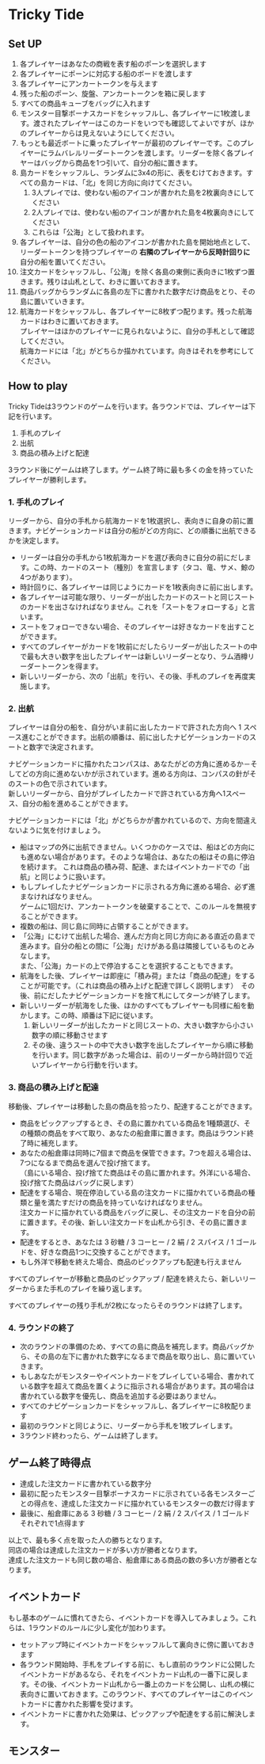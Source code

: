 # Tricky Tide

## Set UP

1. 各プレイヤーはあなたの商戦を表す船のポーンを選択します
2. 各プレイヤーにポーンに対応する船のボードを渡します
3. 各プレイヤーにアンカートークンを与えます
4. 残った船のポーン、旋盤、アンカートークンを箱に戻します
5. すべての商品キューブをバッグに入れます
6. モンスター目撃ボーナスカードをシャッフルし、各プレイヤーに1枚渡します。渡されたプレイヤーはこのカードをいつでも確認してよいですが、ほかのプレイヤーからは見えないようにしてください。
7. もっとも最近ボートに乗ったプレイヤーが最初のプレイヤーです。このプレイヤーにラムバレルリーダートークンを渡します。リーダーを除く各プレイヤーはバッグから商品を1つ引いて、自分の船に置きます。
8. 島カードをシャッフルし、ランダムに3x4の形に、表をむけておきます。すべての島カードは、「北」を同じ方向に向けてください。
   1. 3人プレイでは、使わない船のアイコンが書かれた島を2枚裏向きにしてください
   2. 2人プレイでは、使わない船のアイコンが書かれた島を4枚裏向きにしてください
   3. これらは「公海」として扱われます。
9. 各プレイヤーは、自分の色の船のアイコンが書かれた島を開始地点として、リーダートークンを持つプレイヤーの **右隣のプレイヤーから反時計回りに** 自分の船を置いてください。
10. 注文カードをシャッフルし、「公海」を除く各島の東側に表向きに1枚ずつ置きます。残りは山札として、わきに置いておきます。
11. 商品バッグからランダムに各島の左下に書かれた数字だけ商品をとり、その島に置いていきます。
12. 航海カードをシャッフルし、各プレイヤーに8枚ずつ配ります。残った航海カードはわきに置いておきます。  
プレイヤーはほかのプレイヤーに見られないように、自分の手札として確認してください。  
航海カードには「北」がどちらか描かれています。向きはそれを参考にしてください。


## How to play

Tricky Tideは3ラウンドのゲームを行います。各ラウンドでは、プレイヤーは下記を行います。

1. 手札のプレイ
2. 出航
3. 商品の積み上げと配達

3ラウンド後にゲームは終了します。ゲーム終了時に最も多くの金を持っていたプレイヤーが勝利します。


### 1. 手札のプレイ

リーダーから、自分の手札から航海カードを1枚選択し、表向きに自身の前に置きます。ナビゲーションカードは自分の船がどの方向に、どの順番に出航できるかを決定します。

- リーダーは自分の手札から1枚航海カードを選び表向きに自分の前にだします。この時、カードのスート（種別）を宣言します（タコ、竜、サメ、鯨の4つがあります）。
- 時計回りに、各プレイヤーは同じようにカードを1枚表向きに前に出します。
- 各プレイヤーは可能な限り、リーダーが出したカードのスートと同じスートのカードを出さなければなりません。これを「スートをフォローする」と言います。
- スートをフォローできない場合、そのプレイヤーは好きなカードを出すことができます。
- すべてのプレイヤーがカードを1枚前にだしたらリーダーが出したスートの中で最も大きい数字を出したプレイヤーは新しいリーダーとなり、ラム酒樽リーダートークンを得ます。
- 新しいリーダーから、次の「出航」を行い、その後、手札のプレイを再度実施します。


### 2. 出航

プレイヤーは自分の船を、自分がいま前に出したカードで許された方向へ 1 スペース進むことができます。出航の順番は、前に出したナビゲーションカードのスートと数字で決定されます。

ナビゲーションカードに描かれたコンパスは、あなたがどの方角に進めるか－そしてどの方向に進めないかが示されています。進める方向は、コンパスの針がそのスートの色で示されています。  
新しいリーダーから、自分がプレイしたカードで許されている方角へ1スペース、自分の船を進めることができます。

ナビゲーションカードには「北」がどちらかが書かれているので、方向を間違えないように気を付けましょう。

- 船はマップの外に出航できません。いくつかのケースでは、船はどの方向にも進めない場合があります。そのような場合は、あなたの船はその島に停泊を続けます。
これは商品の積み荷、配達、またはイベントカードでの「出航」と同じように扱います。
- もしプレイしたナビゲーションカードに示される方角に進める場合、必ず進まなければなりません。  
ゲームに1回だけ、アンカートークンを破棄することで、このルールを無視することができます。
- 複数の船は、同じ島に同時に占領することができます。
- 「公海」にむけて出航した場合、進んだ方向と同じ方向にある直近の島まで進みます。自分の船との間に「公海」だけがある島は隣接しているものとみなします。  
また、「公海」カードの上で停泊することを選択することもできます。
- 航海をした後、プレイヤーは即座に「積み荷」または「商品の配達」をすることが可能です。（これは商品の積み上げと配達で詳しく説明します）　その後、前にだしたナビゲーションカードを捨て札にしてターンが終了します。
- 新しいリーダーが航海をした後、ほかのすべてもプレイヤーも同様に船を動かします。この時、順番は下記に従います。
   1. 新しいリーダーが出したカードと同じスートの、大きい数字から小さい数字の順に移動させます
   2. その後、違うスートの中で大きい数字を出したプレイヤーから順に移動を行います。同じ数字があった場合は、前のリーダーから時計回りで近いプレイヤーから行動を行います。


### 3. 商品の積み上げと配達

移動後、プレイヤーは移動した島の商品を拾ったり、配達することができます。

- 商品をピックアップするとき、その島に置かれている商品を1種類選び、その種類の商品をすべて取り、あなたの船倉庫に置きます。商品はラウンド終了時に補充します。
- あなたの船倉庫は同時に7個まで商品を保管できます。7つを超える場合は、7つになるまで商品を選んで投げ捨てます。  
（島にいる場合、投げ捨てた商品はその島に置かれます。外洋にいる場合、投げ捨てた商品はバッグに戻します）
- 配達をする場合、現在停泊している島の注文カードに描かれている商品の種類と量を満たすだけの商品を持っていなければなりません。  
注文カードに描かれている商品をバッグに戻し、その注文カードを自分の前に置きます。その後、新しい注文カードを山札から引き、その島に置きます。
- 配達をするとき、あなたは 3 砂糖 / 3 コーヒー / 2 絹 / 2 スパイス / 1 ゴールドを、好きな商品1つに交換することができます。
- もし外洋で移動を終えた場合、商品のピックアップも配達も行えません

すべてのプレイヤーが移動と商品のピックアップ / 配達を終えたら、新しいリーダーからまた手札のプレイを繰り返します。

すべてのプレイヤーの残り手札が2枚になったらそのラウンドは終了します。


### 4. ラウンドの終了

- 次のラウンドの準備のため、すべての島に商品を補充します。商品バッグから、その島の左下に書かれた数字になるまで商品を取り出し、島に置いていきます。
- もしあなたがモンスターやイベントカードをプレイしている場合、書かれている数字を超えて商品を置くように指示される場合があります。其の場合は書かれている数字を優先し、商品を追加する必要はありません。
- すべてのナビゲーションカードをシャッフルし、各プレイヤーに8枚配ります
- 最初のラウンドと同じように、リーダーから手札を1枚プレイします。
- 3ラウンド終わったら、ゲームは終了します。


## ゲーム終了時得点

- 達成した注文カードに書かれている数字分
- 最初に配ったモンスター目撃ボーナスカードに示されている各モンスターごとの得点を、達成した注文カードに描かれているモンスターの数だけ得ます
- 最後に、船倉庫にある 3 砂糖 / 3 コーヒー / 2 絹 / 2 スパイス / 1 ゴールド それぞれで1点得ます

以上で、最も多く点を取った人の勝ちとなります。  
同店の場合は達成した注文カードが多い方が勝者となります。  
達成した注文カードも同じ数の場合、船倉庫にある商品の数の多い方が勝者となります。


## イベントカード

もし基本のゲームに慣れてきたら、イベントカードを導入してみましょう。これらは、1ラウンドのルールに少し変化が加わります。

- セットアップ時にイベントカードをシャッフルして裏向きに傍に置いておきます
- 各ラウンド開始時、手札をプレイする前に、もし直前のラウンドに公開したイベントカードがあるなら、それをイベントカード山札の一番下に戻します。その後、イベントカード山札から一番上のカードを公開し、山札の横に表向きに置いておきます。このラウンド、すべてのプレイヤーはこのイベントカードに書かれた影響を受けます。
- イベントカードに書かれた効果は、ピックアップや配達をする前に解決します。


## モンスター

